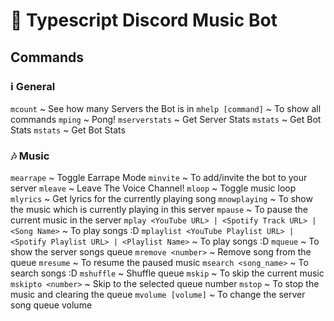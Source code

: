# :robot: Typescript Discord Music Bot
  
## Commands

### :information_source: General

`mcount` ~ See how many Servers the Bot is in
`mhelp [command]` ~ To show all commands
`mping` ~ Pong!
`mserverstats` ~ Get Server Stats
`mstats` ~ Get Bot Stats
`mstats` ~ Get Bot Stats

### :notes: Music

`mearrape` ~ Toggle Earrape Mode
`minvite` ~ To add/invite the bot to your server
`mleave` ~ Leave The Voice Channel!
`mloop` ~ Toggle music loop
`mlyrics` ~ Get lyrics for the currently playing song
`mnowplaying` ~ To show the music which is currently playing in this server
`mpause` ~ To pause the current music in the server
`mplay <YouTube URL> | <Spotify Track URL> | <Song Name>` ~ To play songs :D
`mplaylist <YouTube Playlist URL> | <Spotify Playlist URL> | <Playlist Name>` ~ To play songs :D
`mqueue` ~ To show the server songs queue
`mremove <number>` ~ Remove song from the queue
`mresume` ~ To resume the paused music
`msearch <song_name>` ~ To search songs :D
`mshuffle` ~ Shuffle queue
`mskip` ~ To skip the current music
`mskipto <number>` ~ Skip to the selected queue number
`mstop` ~ To stop the music and clearing the queue
`mvolume [volume]` ~ To change the server song queue volume
